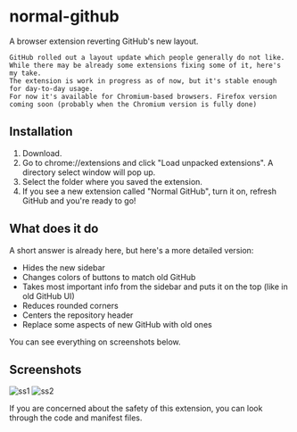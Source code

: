 # normal-github
A browser extension reverting GitHub's new layout.

```
GitHub rolled out a layout update which people generally do not like.
While there may be already some extensions fixing some of it, here's my take.
The extension is work in progress as of now, but it's stable enough for day-to-day usage.
For now it's available for Chromium-based browsers. Firefox version coming soon (probably when the Chromium version is fully done)
```

## Installation

1. Download.
2. Go to chrome://extensions and click "Load unpacked extensions". A directory select window will pop up.
3. Select the folder where you saved the extension.
4. If you see a new extension called "Normal GitHub", turn it on, refresh GitHub and you're ready to go!

## What does it do
A short answer is already here, but here's a more detailed version:

- Hides the new sidebar
- Changes colors of buttons to match old GitHub
- Takes most important info from the sidebar and puts it on the top (like in old GitHub UI)
- Reduces rounded corners
- Centers the repository header
- Replace some aspects of new GitHub with old ones

You can see everything on screenshots below.

## Screenshots

![ss1](https://cdn.discordapp.com/attachments/642657730322104323/726046175001706577/newscreenshot-normalgithub.PNG)
![ss2](https://cdn.discordapp.com/attachments/642657730322104323/726042392712708206/newss-normalgithub.PNG)


If you are concerned about the safety of this extension, you can look through the code and manifest files.
